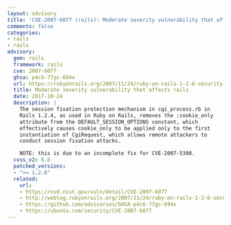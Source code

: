 ```yaml
---
layout: advisory
title: 'CVE-2007-6077 (rails): Moderate severity vulnerability that affects rails'
comments: false
categories:
- rails
- rails
advisory:
  gem: rails
  framework: rails
  cve: 2007-6077
  ghsa: p4c6-77gc-694x
  url: https://rubyonrails.org/2007/11/24/ruby-on-rails-1-2-6-security-and-maintenance-release
  title: Moderate severity vulnerability that affects rails
  date: 2017-10-24
  description: |
    The session fixation protection mechanism in cgi_process.rb in
    Rails 1.2.4, as used in Ruby on Rails, removes the :cookie_only
    attribute from the DEFAULT_SESSION_OPTIONS constant, which
    effectively causes cookie_only to be applied only to the first
    instantiation of CgiRequest, which allows remote attackers to
    conduct session fixation attacks.

    NOTE: this is due to an incomplete fix for CVE-2007-5380.
  cvss_v2: 6.8
  patched_versions:
  - ">= 1.2.6"
  related:
    url:
    - https://nvd.nist.gov/vuln/detail/CVE-2007-6077
    - http://weblog.rubyonrails.org/2007/11/24/ruby-on-rails-1-2-6-security-and-maintenance-release
    - https://github.com/advisories/GHSA-p4c6-77gc-694x
    - https://ubuntu.com/security/CVE-2007-6077
---
```

